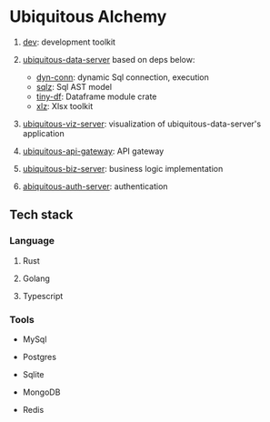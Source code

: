 # Ubiquitous Alchemy

1. [dev](./dev/README.md): development toolkit
1. [ubiquitous-data-server](./ubiquitous-data-server/README.md) based on deps below:

   - [dyn-conn](https://github.com/Jacobbishopxy/rustopia): dynamic Sql connection, execution
   - [sqlz](https://github.com/Jacobbishopxy/rustopia): Sql AST model
   - [tiny-df](https://github.com/Jacobbishopxy/rustopia): Dataframe module crate
   - [xlz](https://github.com/Jacobbishopxy/rustopia): Xlsx toolkit

1. [ubiquitous-viz-server](./ubiquitous-viz-server/README.md): visualization of ubiquitous-data-server's application

1. [ubiquitous-api-gateway](./ubiquitous-api-gateway/README.md): API gateway

1. [ubiquitous-biz-server](./ubiquitous-biz-server/README.md): business logic implementation

1. [abiquitous-auth-server](./abiquitous-auth-server/README.md): authentication

## Tech stack

### Language

1. Rust

1. Golang

1. Typescript

### Tools

- MySql

- Postgres

- Sqlite

- MongoDB

- Redis
